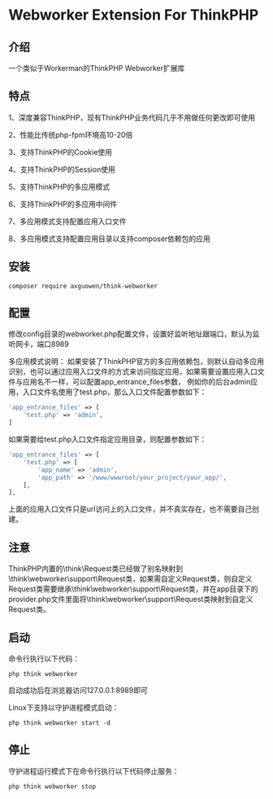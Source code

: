 # Webworker Extension For ThinkPHP

## 介绍
一个类似于Workerman的ThinkPHP Webworker扩展库

## 特点
1、深度兼容ThinkPHP，现有ThinkPHP业务代码几乎不用做任何更改即可使用

2、性能比传统php-fpm环境高10-20倍

3、支持ThinkPHP的Cookie使用

4、支持ThinkPHP的Session使用

5、支持ThinkPHP的多应用模式

6、支持ThinkPHP的多应用中间件

7、多应用模式支持配置应用入口文件

8、多应用模式支持配置应用目录以支持composer依赖包的应用

## 安装
~~~
composer require axguowen/think-webworker
~~~

## 配置
修改config目录的webworker.php配置文件，设置好监听地址跟端口，默认为监听网卡，端口8989

多应用模式说明：
如果安装了ThinkPHP官方的多应用依赖包，则默认自动多应用识别，也可以通过应用入口文件的方式来访问指定应用，如果需要设置应用入口文件与应用名不一样，可以配置app_entrance_files参数，
例如你的后台admin应用，入口文件名使用了test.php，那么入口文件配置参数如下：
~~~php
'app_entrance_files' => [
    'test.php' => 'admin',
]
~~~
如果需要给test.php入口文件指定应用目录，则配置参数如下：
~~~php
'app_entrance_files' => [
    'test.php' => [
        'app_name' => 'admin',
        'app_path' => '/www/wwwroot/your_project/your_app/',
    ],
],
~~~
上面的应用入口文件只是url访问上的入口文件，并不真实存在，也不需要自己创建。

## 注意
ThinkPHP内置的\think\Request类已经做了别名映射到\think\webworker\support\Request类，如果需自定义Request类，则自定义Request类需要继承\think\webworker\support\Request类，并在app目录下的provider.php文件里面将\think\webworker\support\Request类映射到自定义Request类。

## 启动
命令行执行以下代码：
~~~
php think webworker
~~~

启动成功后在浏览器访问127.0.0.1:8989即可

Linux下支持以守护进程模式启动：
~~~
php think webworker start -d
~~~

## 停止
守护进程运行模式下在命令行执行以下代码停止服务：
~~~
php think webworker stop
~~~